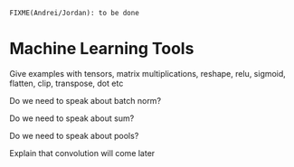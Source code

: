 ```{warning}
FIXME(Andrei/Jordan): to be done
```

# Machine Learning Tools

Give examples with tensors, matrix multiplications, reshape, relu, sigmoid, flatten, clip, transpose, dot etc

Do we need to speak about batch norm?

Do we need to speak about sum?

Do we need to speak about pools?

Explain that convolution will come later
